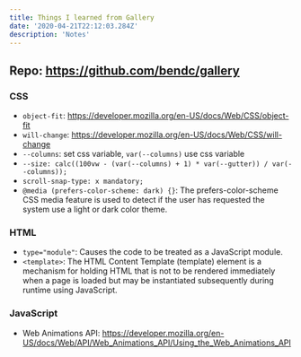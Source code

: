 ```yaml
---
title: Things I learned from Gallery
date: '2020-04-21T22:12:03.284Z'
description: 'Notes'
---
```


## Repo: https://github.com/bendc/gallery

### CSS

- `object-fit`: https://developer.mozilla.org/en-US/docs/Web/CSS/object-fit
- `will-change`: https://developer.mozilla.org/en-US/docs/Web/CSS/will-change
- `--columns`: set css variable, `var(--columns)` use css variable
- `--size: calc((100vw - (var(--columns) + 1) * var(--gutter)) / var(--columns));`
- `scroll-snap-type: x mandatory;`
- `@media (prefers-color-scheme: dark) {}`: The prefers-color-scheme CSS media feature is used to detect if the user has requested the system use a light or dark color theme.

### HTML

- `type="module"`: Causes the code to be treated as a JavaScript module.
- `<template>`: The HTML Content Template (template) element is a mechanism for holding HTML that is not to be rendered immediately when a page is loaded but may be instantiated subsequently during runtime using JavaScript.

### JavaScript

- Web Animations API: https://developer.mozilla.org/en-US/docs/Web/API/Web_Animations_API/Using_the_Web_Animations_API
